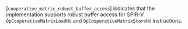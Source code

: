 [`cooperative_matrix_robust_buffer_access`] indicates that the
implementation supports robust buffer access for SPIR-V
`OpCooperativeMatrixLoadNV` and `OpCooperativeMatrixStoreNV`
instructions.